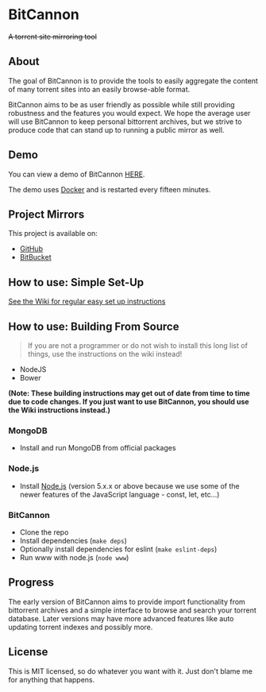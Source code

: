 # BitCannon
~~A torrent site mirroring tool~~

## About
The goal of BitCannon is to provide the tools to easily aggregate the content of many torrent sites into an easily browse-able format.

BitCannon aims to be as user friendly as possible while still providing robustness and the features you would expect. We hope the average user will use BitCannon to keep personal bittorrent archives, but we strive to produce code that can stand up to running a public mirror as well.

## Demo

You can view a demo of BitCannon [HERE](https://bitcannon.aidanharr.is).

The demo uses [Docker](https://github.com/aidanharris/bitcannon/wiki/Installing-BitCannon#using-docker) and is restarted every fifteen minutes.

## Project Mirrors
This project is available on:
* [GitHub](https://github.com/aidanharris/bitcannon)
* [BitBucket](https://bitbucket.org/aidanharris/bitcannon)

## How to use: Simple Set-Up
[See the Wiki for regular easy set up instructions](https://github.com/aidanharris/bitcannon/wiki)

## How to use: Building From Source

> If you are not a programmer or do not wish to install this long list of things, use the instructions on the wiki instead!
* NodeJS
* Bower

__(Note: These building instructions may get out of date from time to time due to code changes. If you just want to use BitCannon, you should use the Wiki instructions instead.)__

### MongoDB
* Install and run MongoDB from official packages

### Node.js

* Install [Node.js](https://github.com/aidanharris/bitcannon/wiki/Installing-Node.js) (version 5.x.x or above because we use some of the newer features of the JavaScript language - const, let, etc…)

### BitCannon
* Clone the repo
* Install dependencies (`make deps`)
* Optionally install dependencies for eslint (`make eslint-deps`)
* Run www with node.js (`node www`)

## Progress
The early version of BitCannon aims to provide import functionality from bittorrent archives and a simple interface to browse and search your torrent database. Later versions may have more advanced features like auto updating torrent indexes and possibly more.

## License
This is MIT licensed, so do whatever you want with it. Just don't blame me for anything that happens.
